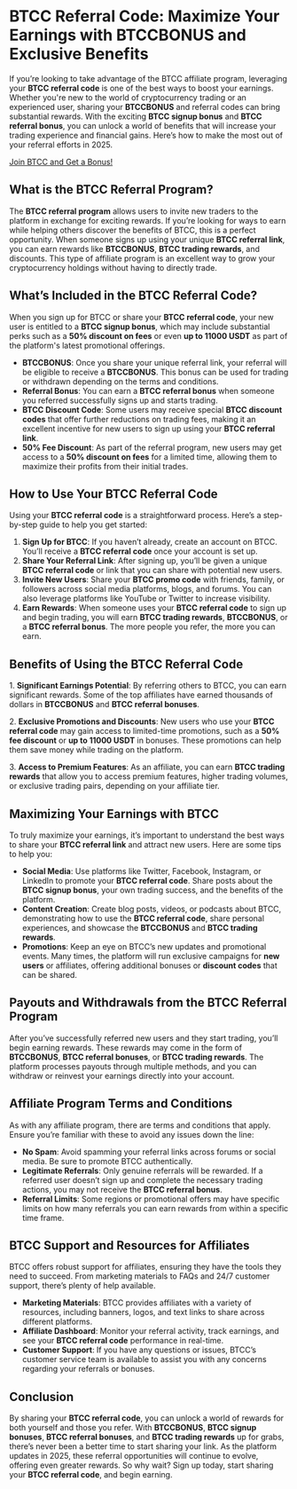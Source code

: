 <h1>BTCC Referral Code: Maximize Your Earnings with BTCCBONUS and Exclusive Benefits</h1>
        </header>

  <section>
          <p>If you’re looking to take advantage of the BTCC affiliate program, leveraging your <strong>BTCC referral code</strong> is one of the best ways to boost your earnings. Whether you're new to the world of cryptocurrency trading or an experienced user, sharing your <strong>BTCCBONUS</strong> and referral codes can bring substantial rewards. With the exciting <strong>BTCC signup bonus</strong> and <strong>BTCC referral bonus</strong>, you can unlock a world of benefits that will increase your trading experience and financial gains. Here’s how to make the most out of your referral efforts in 2025.</p>
        </section>
<a href="https://partner.btcc.com/us/c/BTCCBONUS/9303" target="_blank">Join BTCC and Get a Bonus!</a>

  <section>
          <h2>What is the BTCC Referral Program?</h2>
          <p>The <strong>BTCC referral program</strong> allows users to invite new traders to the platform in exchange for exciting rewards. If you’re looking for ways to earn while helping others discover the benefits of BTCC, this is a perfect opportunity. When someone signs up using your unique <strong>BTCC referral link</strong>, you can earn rewards like <strong>BTCCBONUS</strong>, <strong>BTCC trading rewards</strong>, and discounts. This type of affiliate program is an excellent way to grow your cryptocurrency holdings without having to directly trade.</p>
        </section>

<section>
            <h2>What’s Included in the BTCC Referral Code?</h2>
            <p>When you sign up for BTCC or share your <strong>BTCC referral code</strong>, your new user is entitled to a <strong>BTCC signup bonus</strong>, which may include substantial perks such as a <strong>50% discount on fees</strong> or even <strong>up to 11000 USDT</strong> as part of the platform's latest promotional offerings.</p>
            <ul>
                <li><strong>BTCCBONUS</strong>: Once you share your unique referral link, your referral will be eligible to receive a <strong>BTCCBONUS</strong>. This bonus can be used for trading or withdrawn depending on the terms and conditions.</li>
                <li><strong>Referral Bonus</strong>: You can earn a <strong>BTCC referral bonus</strong> when someone you referred successfully signs up and starts trading.</li>
                <li><strong>BTCC Discount Code</strong>: Some users may receive special <strong>BTCC discount codes</strong> that offer further reductions on trading fees, making it an excellent incentive for new users to sign up using your <strong>BTCC referral link</strong>.</li>
                <li><strong>50% Fee Discount</strong>: As part of the referral program, new users may get access to a <strong>50% discount on fees</strong> for a limited time, allowing them to maximize their profits from their initial trades.</li>
            </ul>
        </section>

<section>
            <h2>How to Use Your BTCC Referral Code</h2>
            <p>Using your <strong>BTCC referral code</strong> is a straightforward process. Here’s a step-by-step guide to help you get started:</p>
            <ol>
                <li><strong>Sign Up for BTCC</strong>: If you haven’t already, create an account on BTCC. You’ll receive a <strong>BTCC referral code</strong> once your account is set up.</li>
                <li><strong>Share Your Referral Link</strong>: After signing up, you’ll be given a unique <strong>BTCC referral code</strong> or link that you can share with potential new users.</li>
                <li><strong>Invite New Users</strong>: Share your <strong>BTCC promo code</strong> with friends, family, or followers across social media platforms, blogs, and forums. You can also leverage platforms like YouTube or Twitter to increase visibility.</li>
                <li><strong>Earn Rewards</strong>: When someone uses your <strong>BTCC referral code</strong> to sign up and begin trading, you will earn <strong>BTCC trading rewards</strong>, <strong>BTCCBONUS</strong>, or a <strong>BTCC referral bonus</strong>. The more people you refer, the more you can earn.</li>
            </ol>
        </section>

  <section>
            <h2>Benefits of Using the BTCC Referral Code</h2>
            <p>1. <strong>Significant Earnings Potential</strong>: By referring others to BTCC, you can earn significant rewards. Some of the top affiliates have earned thousands of dollars in <strong>BTCCBONUS</strong> and <strong>BTCC referral bonuses</strong>.</p>
            <p>2. <strong>Exclusive Promotions and Discounts</strong>: New users who use your <strong>BTCC referral code</strong> may gain access to limited-time promotions, such as a <strong>50% fee discount</strong> or <strong>up to 11000 USDT</strong> in bonuses. These promotions can help them save money while trading on the platform.</p>
            <p>3. <strong>Access to Premium Features</strong>: As an affiliate, you can earn <strong>BTCC trading rewards</strong> that allow you to access premium features, higher trading volumes, or exclusive trading pairs, depending on your affiliate tier.</p>
        </section>

<section>
            <h2>Maximizing Your Earnings with BTCC</h2>
            <p>To truly maximize your earnings, it’s important to understand the best ways to share your <strong>BTCC referral link</strong> and attract new users. Here are some tips to help you:</p>
            <ul>
              <li><strong>Social Media</strong>: Use platforms like Twitter, Facebook, Instagram, or LinkedIn to promote your <strong>BTCC referral code</strong>. Share posts about the <strong>BTCC signup bonus</strong>, your own trading success, and the benefits of the platform.</li>
              <li><strong>Content Creation</strong>: Create blog posts, videos, or podcasts about BTCC, demonstrating how to use the <strong>BTCC referral code</strong>, share personal experiences, and showcase the <strong>BTCCBONUS</strong> and <strong>BTCC trading rewards</strong>.</li>
              <li><strong>Promotions</strong>: Keep an eye on BTCC’s new updates and promotional events. Many times, the platform will run exclusive campaigns for <strong>new users</strong> or affiliates, offering additional bonuses or <strong>discount codes</strong> that can be shared.</li>
            </ul>
        </section>

  <section>
  <h2>Payouts and Withdrawals from the BTCC Referral Program</h2>
    <p>After you’ve successfully referred new users and they start trading, you’ll begin earning rewards. These rewards may come in the form of <strong>BTCCBONUS</strong>, <strong>BTCC referral bonuses</strong>, or <strong>BTCC trading rewards</strong>. The platform processes payouts through multiple methods, and you can withdraw or reinvest your earnings directly into your account.</p>
        </section>

  <section>
            <h2>Affiliate Program Terms and Conditions</h2>
            <p>As with any affiliate program, there are terms and conditions that apply. Ensure you’re familiar with these to avoid any issues down the line:</p>
            <ul>
                <li><strong>No Spam</strong>: Avoid spamming your referral links across forums or social media. Be sure to promote BTCC authentically.</li>
                <li><strong>Legitimate Referrals</strong>: Only genuine referrals will be rewarded. If a referred user doesn’t sign up and complete the necessary trading actions, you may not receive the <strong>BTCC referral bonus</strong>.</li>
                <li><strong>Referral Limits</strong>: Some regions or promotional offers may have specific limits on how many referrals you can earn rewards from within a specific time frame.</li>
            </ul>
        </section>

  <section>
    <h2>BTCC Support and Resources for Affiliates</h2>
    <p>BTCC offers robust support for affiliates, ensuring they have the tools they need to succeed. From marketing materials to FAQs and 24/7 customer support, there’s plenty of help available.</p>
          <ul>
                <li><strong>Marketing Materials</strong>: BTCC provides affiliates with a variety of resources, including banners, logos, and text links to share across different platforms.</li>
                <li><strong>Affiliate Dashboard</strong>: Monitor your referral activity, track earnings, and see your <strong>BTCC referral code</strong> performance in real-time.</li>
                <li><strong>Customer Support</strong>: If you have any questions or issues, BTCC’s customer service team is available to assist you with any concerns regarding your referrals or bonuses.</li>
            </ul>
        </section>

  <footer>
  <h2>Conclusion</h2>
      <p>By sharing your <strong>BTCC referral code</strong>, you can unlock a world of rewards for both yourself and those you refer. With <strong>BTCCBONUS</strong>, <strong>BTCC signup bonuses</strong>, <strong>BTCC referral bonuses</strong>, and <strong>BTCC trading rewards</strong> up for grabs, there’s never been a better time to start sharing your link. As the platform updates in 2025, these referral opportunities will continue to evolve, offering even greater rewards. So why wait? Sign up today, start sharing your <strong>BTCC referral code</strong>, and begin earning.</p>
        </footer>
    </article>
</body>
</html>
